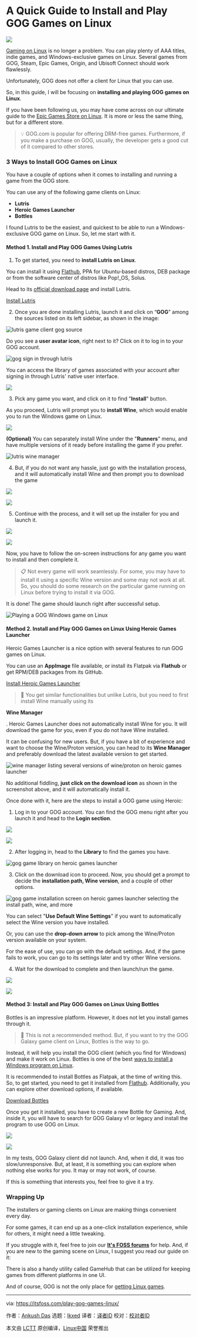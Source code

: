 [#]: subject: "A Quick Guide to Install and Play GOG Games on Linux"
[#]: via: "https://itsfoss.com/play-gog-games-linux/"
[#]: author: "Ankush Das https://itsfoss.com/author/ankush/"
[#]: collector: "lkxed"
[#]: translator: " "
[#]: reviewer: " "
[#]: publisher: " "
[#]: url: " "

A Quick Guide to Install and Play GOG Games on Linux
======

![][1]

[Gaming on Linux][2] is no longer a problem. You can play plenty of AAA titles, indie games, and Windows-exclusive games on Linux. Several games from GOG, Steam, Epic Games, Origin, and Ubisoft Connect should work flawlessly.

Unfortunately, GOG does not offer a client for Linux that you can use.

So, in this guide, I will be focusing on **installing and playing GOG games on Linux**.

If you have been following us, you may have come across on our ultimate guide to the [Epic Games Store on Linux][3]. It is more or less the same thing, but for a different store.

> 💡 GOG.com is popular for offering DRM-free games. Furthermore, if you make a purchase on GOG, usually, the developer gets a good cut of it compared to other stores.

### 3 Ways to Install GOG Games on Linux

You have a couple of options when it comes to installing and running a game from the GOG store.

You can use any of the following game clients on Linux:

- **Lutris**
- **Heroic Games Launcher**
- **Bottles**

I found Lutris to be the easiest, and quickest to be able to run a Windows-exclusive GOG game on Linux. So, let me start with it.

#### Method 1. Install and Play GOG Games Using Lutris

1. To get started, you need to **install Lutris on Linux**.

You can install it using [Flathub][4], PPA for Ubuntu-based distros, DEB package or from the software center of distros like Pop!_OS, Solus.

Head to its [official download page][5] and install Lutris.

[Install Lutris][5]

2. Once you are done installing Lutris, launch it and click on “**GOG**” among the sources listed on its left sidebar, as shown in the image:

![lutris game client gog source][6]

Do you see a **user avatar icon**, right next to it? Click on it to log in to your GOG account.

![gog sign in through lutris][7]

You can access the library of games associated with your account after signing in through Lutris' native user interface.

![][8]

3. Pick any game you want, and click on it to find "**Install**" button.

As you proceed, Lutris will prompt you to **install Wine**, which would enable you to run the Windows game on Linux.

![][9]

**(Optional)** You can separately install Wine under the "**Runners**" menu, and have multiple versions of it ready before installing the game if you prefer.

![lutris wine manager][10]

4. But, if you do not want any hassle, just go with the installation process, and it will automatically install Wine and then prompt you to download the game

![][11]

![][12]

5. Continue with the process, and it will set up the installer for you and launch it.

![][13]

![][14]

Now, you have to follow the on-screen instructions for any game you want to install and then complete it.

> 📋 Not every game will work seamlessly. For some, you may have to install it using a specific Wine version and some may not work at all. So, you should do some research on the particular game running on Linux before trying to install it via GOG.

It is done! The game should launch right after successful setup.

![Playing a GOG Windows game on Linux][15]

#### Method 2. Install and Play GOG Games on Linux Using Heroic Games Launcher

Heroic Games Launcher is a nice option with several features to run GOG games on Linux.

You can use an **AppImage** file available, or install its Flatpak via **Flathub** or get RPM/DEB packages from its GitHub.

[Install Heroic Games Launcher][16]

> 🚧 You get similar functionalities but unlike Lutris, but you need to first install Wine manually using its 

**Wine Manager**

. Heroic Games Launcher does not automatically install Wine for you. It will download the game for you, even if you do not have Wine installed.

It can be confusing for new users. But, if you have a bit of experience and want to choose the Wine/Proton version, you can head to its **Wine Manager** and preferably download the latest available version to get started.

![wine manager listing several versions of wine/proton on heroic games launcher][17]

No additional fiddling, **just click on the download icon** as shown in the screenshot above, and it will automatically install it.

Once done with it, here are the steps to install a GOG game using Heroic:

1. Log in to your GOG account. You can find the GOG menu right after you launch it and head to the **Login section**.

![][18]

![][19]

2. After logging in, head to the **Library** to find the games you have.

![gog game library on heroic games launcher][20]

3. Click on the download icon to proceed. Now, you should get a prompt to decide the **installation path, Wine version**, and a couple of other options.

![gog game installation screen on heroic games launcher selecting the install path, wine, and more][21]

You can select "**Use Default Wine Settings**" if you want to automatically select the Wine version you have installed.

Or, you can use the **drop-down arrow** to pick among the Wine/Proton version available on your system.

For the ease of use, you can go with the default settings. And, if the game fails to work, you can go to its settings later and try other Wine versions.

4. Wait for the download to complete and then launch/run the game.

![][22]

![][23]

#### Method 3: Install and Play GOG Games on Linux Using Bottles

Bottles is an impressive platform. However, it does not let you install games through it.

> 🚧 This is not a recommended method. But, if you want to try the GOG Galaxy game client on Linux, Bottles is the way to go.

Instead, it will help you install the GOG client (which you find for Windows) and make it work on Linux. Bottles is one of the best [ways to install a Windows program on Linux][24].

It is recommended to install Bottles as Flatpak, at the time of writing this. So, to get started, you need to get it installed from [Flathub][25]. Additionally, you can explore other download options, if available.

[Download Bottles][26]

Once you get it installed, you have to create a new Bottle for Gaming. And, inside it, you will have to search for GOG Galaxy v1 or legacy and install the program to use GOG on Linux.

![][27]

![][28]

In my tests, GOG Galaxy client did not launch. And, when it did, it was too slow/unresponsive. But, at least, it is something you can explore when nothing else works for you. It may or may not work, of course.

If this is something that interests you, feel free to give it a try.

### Wrapping Up

The installers or gaming clients on Linux are making things convenient every day.

For some games, it can end up as a one-click installation experience, while for others, it might need a little tweaking.

If you struggle with it, feel free to join our **[It's FOSS forums][29]** for help. And, if you are new to the gaming scene on Linux, I suggest you read our guide on it:

There is also a handy utility called GameHub that can be utilized for keeping games from different platforms in one UI.

And of course, GOG is not the only place for [getting Linux games][30].

--------------------------------------------------------------------------------

via: https://itsfoss.com/play-gog-games-linux/

作者：[Ankush Das][a]
选题：[lkxed][b]
译者：[译者ID](https://github.com/译者ID)
校对：[校对者ID](https://github.com/校对者ID)

本文由 [LCTT](https://github.com/LCTT/TranslateProject) 原创编译，[Linux中国](https://linux.cn/) 荣誉推出

[a]: https://itsfoss.com/author/ankush/
[b]: https://github.com/lkxed/
[1]: https://itsfoss.com/content/images/2023/03/linux-mega-packt.webp
[2]: https://itsfoss.com/linux-gaming-guide/
[3]: https://itsfoss.com/epic-games-linux/#3-use-bottles-to-access-epic-games-store
[4]: https://flathub.org/apps/details/net.lutris.Lutris?ref=itsfoss.com
[5]: https://lutris.net/downloads?ref=itsfoss.com
[6]: https://itsfoss.com/content/images/2023/04/lutris-gog.png
[7]: https://itsfoss.com/content/images/2023/04/lutris-gog-login.png
[8]: https://itsfoss.com/content/images/2023/04/lutris-game-install.png
[9]: https://itsfoss.com/content/images/2023/04/install-wine-lutris.png
[10]: https://itsfoss.com/content/images/2023/04/lutris-wine-manager.png
[11]: https://itsfoss.com/content/images/2023/04/lutris-wine-download.png
[12]: https://itsfoss.com/content/images/2023/04/lutris-download-game.png
[13]: https://itsfoss.com/content/images/2023/04/lutris-game-installer.png
[14]: https://itsfoss.com/content/images/2023/04/lutris-game-installation-1.png
[15]: https://itsfoss.com/content/images/2023/04/lutris-game-working.jpg
[16]: https://heroicgameslauncher.com/downloads?ref=itsfoss.com
[17]: https://itsfoss.com/content/images/2023/04/heroic-games-launcher-wine.png
[18]: https://itsfoss.com/content/images/2023/04/heroic-games-gog-login.png
[19]: https://itsfoss.com/content/images/2023/04/heroic-gog-login-page.png
[20]: https://itsfoss.com/content/images/2023/04/heroic-gog-games-library.png
[21]: https://itsfoss.com/content/images/2023/04/gog-wine-path-install.png
[22]: https://itsfoss.com/content/images/2023/04/gog-game-download-heroic.png
[23]: https://itsfoss.com/content/images/2023/04/gog-game-heroic-game-play.png
[24]: https://itsfoss.com/use-windows-applications-linux/
[25]: https://flathub.org/apps/details/com.usebottles.bottles?ref=itsfoss.com
[26]: https://usebottles.com/download/?ref=itsfoss.com
[27]: https://itsfoss.com/content/images/2023/04/gog-installer-1.png
[28]: https://itsfoss.com/content/images/2023/04/install-gog-client-1.png
[29]: https://itsfoss.community/?ref=itsfoss.com
[30]: https://itsfoss.com/download-linux-games/
